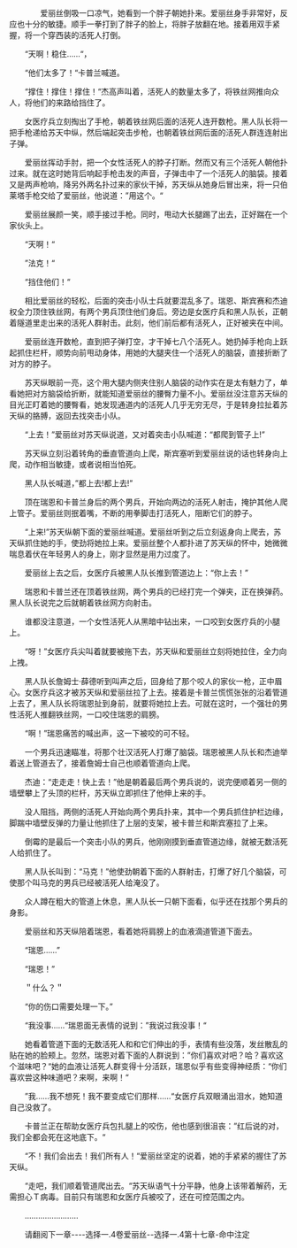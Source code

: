 <div class="read-content j_readContent" id="">
                <p>　　　　爱丽丝倒吸一口凉气，她看到一个胖子朝她扑来。爱丽丝身手非常好，反应也十分的敏捷。顺手一拳打到了胖子的脸上，将胖子放翻在地。接着用双手紧握，将一个穿西装的活死人打倒。<p>　　“天啊！稳住……“，<p>　　“他们太多了！“卡普兰喊道。<p>　　“撑住！撑住！撑住！“杰高声叫着，活死人的数量太多了，将铁丝网推向众人，将他们的来路给挡住了。<p>　　女医疗兵立刻掏出了手枪，朝着铁丝网后面的活死人连开数枪。黑人队长将一把手枪递给苏天中纵，然后端起突击步枪，也朝着铁丝网后面的活死人群连连射出子弹。<p>　　爱丽丝挥动手肘，把一个女性活死人的脖子打断。然而又有三个活死人朝他扑过来。就在这时她背后响起手枪击发的声音，子弹击中了一个活死人的脑袋。接着又是两声枪响，降另外两名扑过来的家伙干掉，苏天纵从她身后冒出来，将一只伯莱塔手枪交给了爱丽丝，他说道：”用这个。“<p>　　爱丽丝展颜一笑，顺手接过手枪。同时，甩动大长腿踢了出去，正好踹在一个家伙头上。<p>　　“天啊！“<p>　　”法克！“<p>　　“挡住他们！“<p>　　相比爱丽丝的轻松，后面的突击小队士兵就要混乱多了。瑞恩、斯宾赛和杰迪权全力顶住铁丝网，有两个男兵顶住他们身后。旁边是女医疗兵和黑人队长，正朝着隧道里走出来的活死人群射击。此刻，他们前后都有活死人，正好被夹在中间。<p>　　爱丽丝连开数枪，直到把子弹打空，才干掉七八个活死人。她扔掉手枪向上跃起抓住栏杆，顺势向前甩动身体，用她的大腿夹住一个活死人的脑袋，直接折断了对方的脖子。<p>　　苏天纵眼前一亮，这个用大腿内侧夹住别人脑袋的动作实在是太有魅力了，单看她把对方脑袋给折断，就能知道爱丽丝的腰臀力量不小。爱丽丝没注意苏天纵的目光正盯着她的腰臀看，她发现通道内的活死人几乎无穷无尽，于是转身拉扯着苏天纵的胳膊，返回去找突击小队。<p>　　“上去！”爱丽丝对苏天纵说道，又对着突击小队喊道：“都爬到管子上!”<p>　　苏天纵立刻沿着转角的垂直管道向上爬，斯宾塞听到爱丽丝说的话也转身向上爬，动作相当敏捷，或者说相当怕死。<p>　　黑人队长喊道，”都上去!都上去!”<p>　　顶在瑞恩和卡普兰身后的两个男兵，开始向两边的活死人射击，掩护其他人爬上管子。爱丽丝则抿着嘴，不断的用拳脚击打活死人，阻断它们的脖子。<p>　　“上来!”苏天纵朝下面的爱丽丝喊道。爱丽丝听到之后立刻返身向上爬去，苏天纵抓住她的手，使劲将她拉上来。爱丽丝整个人都扑进了苏天纵的怀中，她微微喘息着伏在年轻男人的身上，刚才显然是用力过度了。<p>　　爱丽丝上去之后，女医疗兵被黑人队长推到管道边上：“你上去！”<p>　　瑞恩和卡普兰还在顶着铁丝网，两个男兵的已经打完一个弹夹，正在换弹药。黑人队长说完之后就朝着铁丝网方向射击。<p>　　谁都没注意道，一个女性活死人从黑暗中钻出来，一口咬到女医疗兵的小腿上。<p>　　“呀！”女医疗兵尖叫着就要被拖下去，苏天纵和爱丽丝立刻将她拉住，全力向上拽。<p>　　黑人队长詹姆士·薛德听到叫声之后，回身给了那个咬人的家伙一枪，正中眉心。女医疗兵这才被苏天纵和爱丽丝拉了上去。接着是卡普兰慌慌张张的沿着管道上去了，黑人队长将瑞恩扯到身前，就要将她拉上去。可就在这时，一个强壮的男性活死人推翻铁丝网，一口咬住瑞恩的肩膀。<p>　　“啊！”瑞恩痛苦的喊出声，这一下被咬的可不轻。<p>　　一个男兵迅速瞄准，将那个壮汉活死人打爆了脑袋。瑞恩被黑人队长和杰迪举着送上管道去了，接着詹姆士自己也顺着管道向上爬。<p>　　杰迪：“走走走！快上去！”他是朝着最后两个男兵说的，说完便顺着另一侧的墙壁攀上了头顶的栏杆，苏天纵立即抓住了他伸上来的手。<p>　　没人阻挡，两侧的活死人开始向两个男兵扑来，其中一个男兵抓住护栏边缘，脚踹中墙壁反弹的力量让他抓住了上层的支架，被卡普兰和斯宾塞拉了上来。<p>　　倒霉的是最后一个突击小队的男兵，他刚刚摸到垂直管道边缘，就被无数活死人给抓住了。<p>　　黑人队长叫到：“马克！”他使劲朝着下面的人群射击，打爆了好几个脑袋，可使那个叫马克的男兵已经被活死人给淹没了。<p>　　众人蹲在粗大的管道上休息，黑人队长一只朝下面看，似乎还在找那个男兵的身影。<p>　　爱丽丝和苏天纵陪着瑞恩，看着她将肩膀上的血液滴道管道下面去。<p>　　“瑞恩……”<p>　　“瑞恩！”<p>　　＂什么？＂<p>　　“你的伤口需要处理一下。”<p>　　“我没事……“瑞恩面无表情的说到：”我说过我没事！“<p>　　她看着管道下面的无数活死人和和它们伸出的手，表情有些没落，发丝散乱的贴在她的脸颊上。忽然，瑞恩对着下面的人群说到：”你们喜欢对吧？哈？喜欢这个滋味吧？“她的血液让活死人群变得十分活跃，瑞恩似乎有些变得神经质：“你们喜欢尝这种味道吧？来啊，来啊！“<p>　　”我……我不想死！我不要变成它们那样……“女医疗兵双眼涌出泪水，她知道自己没救了。<p>　　卡普兰正在帮助女医疗兵包扎腿上的咬伤，他也感到很沮丧：”红后说的对，我们全都会死在这地底下。“<p>　　“不！我们会出去！我们所有人！“爱丽丝坚定的说着，她的手紧紧的握住了苏天纵。<p>　　“走吧，我们顺着管道爬出去。“苏天纵语气十分平静，他身上该带着解药，无需担心Ｔ病毒。目前只有瑞恩和女医疗兵被咬了，还在可控范围之内。<p>　　……………………<p>　　请翻阅下一章----选择一.4卷爱丽丝--选择一.4第十七章-命中注定<p>　　<p> 
            </div>